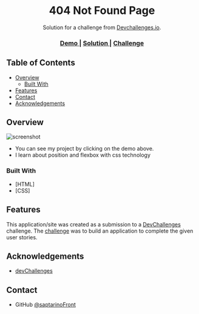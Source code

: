 <!-- Please update value in the {}  -->

<h1 align="center">404 Not Found Page</h1>

<div align="center">
   Solution for a challenge from  <a href="http://devchallenges.io" target="_blank">Devchallenges.io</a>.
</div>

<div align="center">
  <h3>
    <a href="https://saptarinofront.github.io/DV-404-Not-Found/">
      Demo
    </a>
    <span> | </span>
    <a href="https://devchallenges.io/solutions/HtLga8rXHbGt9TWon8L7">
      Solution
    </a>
    <span> | </span>
    <a href="https://devchallenges.io/challenges/wBunSb7FPrIepJZAg0sY">
      Challenge
    </a>
  </h3>
</div>

<!-- TABLE OF CONTENTS -->

## Table of Contents

-   [Overview](#overview)
    -   [Built With](#built-with)
-   [Features](#features)
-   [Contact](#contact)
-   [Acknowledgements](#acknowledgements)

<!-- OVERVIEW -->

## Overview

![screenshot](https://saptarinofront.github.io/DV-404-Not-Found/images/Screenshot.png)

-   You can see my project by clicking on the demo above.
-   I learn about position and flexbox with css technology

### Built With

<!-- This section should list any major frameworks that you built your project using. Here are a few examples.-->

-   [HTML]
-   [CSS]

## Features

<!-- List the features of your application or follow the template. Don't share the figma file here :) -->

This application/site was created as a submission to a [DevChallenges](https://devchallenges.io/challenges) challenge. The [challenge](https://devchallenges.io/challenges/wBunSb7FPrIepJZAg0sY) was to build an application to complete the given user stories.

## Acknowledgements

<!-- This section should list any articles or add-ons/plugins that helps you to complete the project. This is optional but it will help you in the future. For exmpale -->

-   [devChallenges](https://devchallenges.io/)

## Contact

-   GitHub [@saptarinoFront](https://github.com/saptarinoFront)
